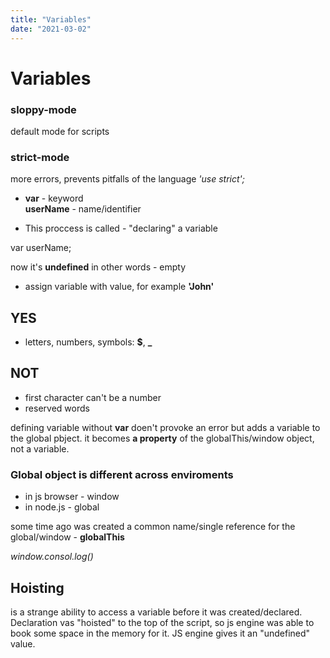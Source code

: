 ```yaml
---
title: "Variables"
date: "2021-03-02"
---
```


# Variables 

### sloppy-mode 
default mode for scripts
### strict-mode
more errors, prevents pitfalls of the language
<i>'use strict';</i>

- **var** - keyword <br>
  **userName** - name/identifier 

- This proccess is called - "declaring" a variable

var userName;

now it's **undefined** in other words - empty

- assign variable with value, for example **'John'**

## YES

- letters, numbers, symbols: **$**, **_**

## NOT

- first character can't be a number
- reserved words

defining variable without **var** doen't provoke an error but adds a variable to the global pbject.
it becomes **a property** of the globalThis/window object, not a variable. 

### Global object is different across enviroments
* in js browser - window
* in node.js - global

some time ago was created a common name/single reference for the global/window - **globalThis**

<i>window.consol.log()</i> 

## Hoisting 
is a strange ability to access a variable before it was created/declared. Declaration vas "hoisted" to the top of the script, so js engine was able to book some space in the memory for it. JS engine gives it an "undefined" value. 

